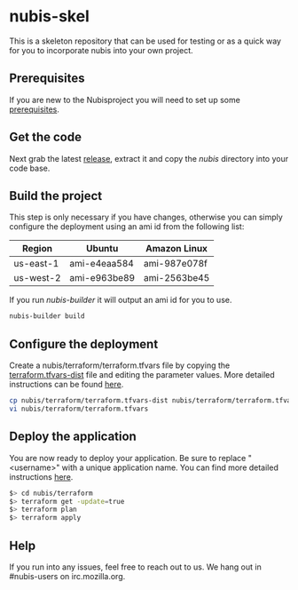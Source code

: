 ﻿# nubis-skel
This is a skeleton repository that can be used for testing or as a quick way for you to incorporate nubis into your own project.

## Prerequisites
If you are new to the Nubisproject you will need to set up some [prerequisites](https://github.com/Nubisproject/nubis-docs/blob/master/PREREQUISITES.md).

## Get the code
Next grab the latest [release](https://github.com/Nubisproject/nubis-skel/releases), extract it and copy the *nubis* directory into your code base.

## Build the project
This step is only necessary if you have changes, otherwise you can simply configure the deployment using an ami id from the following list:

|  Region   |    Ubuntu    | Amazon Linux |
|-----------|--------------|--------------|
| us-east-1 | ami-e4eaa584 | ami-987e078f |
| us-west-2 | ami-e963be89 | ami-2563be45 |

If you run *nubis-builder* it will output an ami id for you to use.
```bash
nubis-builder build
```

## Configure the deployment
Create a nubis/terraform/terraform.tfvars file by copying the [terraform.tfvars-dist](nubis/terraform/terraform.tfvars) file and editing the parameter values. More detailed instructions can be found [here](nubis/terraform/README.md#set-up).
```bash
cp nubis/terraform/terraform.tfvars-dist nubis/terraform/terraform.tfvars
vi nubis/terraform/terraform.tfvars
```

## Deploy the application
You are now ready to deploy your application. Be sure to replace "\<username\>" with a unique application name. You can find more detailed instructions [here](nubis/terraform/README.md#commands-to-work-with-terraform).
```bash
$> cd nubis/terraform
$> terraform get -update=true
$> terraform plan
$> terraform apply
```

## Help
If you run into any issues, feel free to reach out to us. We hang out in #nubis-users on irc.mozilla.org.
